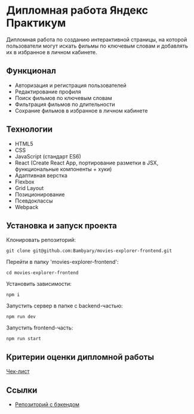 # Дипломная работа Яндекс Практикум

Дипломная работа по созданию интерактивной страницы, на которой пользователи могут искать фильмы по ключевым словам и добавлять их в избранное в личном кабинете.

## Функционал 

* Авторизация и регистрация пользователей
* Редактирование профиля
* Поиск фильмов по ключевым словам
* Фильтрация фильмов по длительности
* Сохрание фильмов в избранное в личном кабинете

## Технологии

* HTML5
* CSS
* JavaScript (стандарт ES6)
* React (Create React App, портирование разметки в JSX, функциональные компоненты + хуки)
* Адаптивная верстка
* Flexbox
* Grid Layout
* Позиционирование
* Псевдоклассы
* Webpack

## Установка и запуск проекта

Клонировать репозиторий:

`git clone git@github.com:Bambyary/movies-explorer-frontend.git`

Перейти в папку 'movies-explorer-frontend':

`cd movies-explorer-frontend`

Установить зависимости:

`npm i`

Запустить сервер в папке с backend-частью:

`npm run dev`

Запустить frontend-часть:

`npm run start`


## Критерии оценки дипломной работы

[Чек-лист](https://code.s3.yandex.net/web-developer/static/new-program/web-diploma-criteria-2.0/index.html)

## Ссылки

* [Репозиторий с бэкендом](https://github.com/Bambyary/movies-explorer-api)
